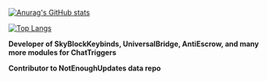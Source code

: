 [![Anurag's GitHub stats](https://github-readme-stats.vercel.app/api?username=MisterCheezeCake)](https://github.com/MisterCheezeCake)

[![Top Langs](https://github-readme-stats.vercel.app/api/top-langs/?username=MisterCheezeCake&layout=compact)](https://github.com/MisterCheezeCake)

**Developer of SkyBlockKeybinds, UniversalBridge, AntiEscrow, and many more modules for ChatTriggers**

**Contributor to NotEnoughUpdates data repo**

